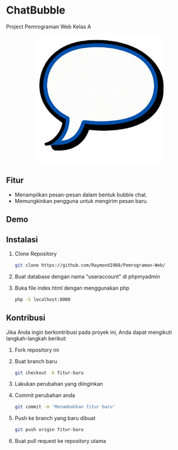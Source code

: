 # ChatBubble
Project Pemrograman Web Kelas A
<p align="center">
  <a href="#"><img width="350" height="350" src="https://github.com/Raymond1908/Pemrograman-Web/blob/main/Pemrograman%20Web/chatbubble.png"></a>
</p>

## Fitur

- Menampilkan pesan-pesan dalam bentuk bubble chat.
- Memungkinkan pengguna untuk mengirim pesan baru.

## Demo

## Instalasi

1. Clone Repository
   ```bash
   git clone https://github.com/Raymond1908/Pemrograman-Web/
   
2. Buat database dengan nama "useraccount" di phpmyadmin
   
3. Buka file index.html dengan menggunakan php
   ```bash
   php -S localhost:8000
   
## Kontribusi
Jika Anda ingin berkontribusi pada proyek ini, Anda dapat mengikuti langkah-langkah berikut:

1. Fork repository ini

2. Buat branch baru
   ```bash
   git checkout -b fitur-baru

3. Lakukan perubahan yang diinginkan

4. Commit perubahan anda
   ```bash
   git commit -m 'Menambahkan fitur baru'
   
5. Push ke branch yang baru dibuat
   ```bash
   git push origin fitur-baru
   
6. Buat pull request ke repository utama
